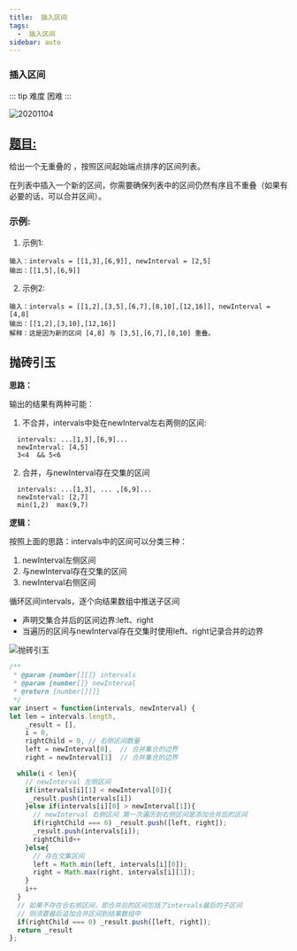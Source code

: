```yaml
---
title:  插入区间
tags:
  -  插入区间
sidebar: auto
---
```


###  插入区间

::: tip 难度
困难
:::

![20201104](http://qiniu.gaowenju.com/leecode/banner/20201104.jpg)

## [题目:](https://leetcode-cn.com/problems/insert-interval/)

给出一个无重叠的 ，按照区间起始端点排序的区间列表。

在列表中插入一个新的区间，你需要确保列表中的区间仍然有序且不重叠（如果有必要的话，可以合并区间）。

### 示例:

1. 示例1:

```
输入：intervals = [[1,3],[6,9]], newInterval = [2,5]
输出：[[1,5],[6,9]]
```

2. 示例2:

```
输入：intervals = [[1,2],[3,5],[6,7],[8,10],[12,16]], newInterval = [4,8]
输出：[[1,2],[3,10],[12,16]]
解释：这是因为新的区间 [4,8] 与 [3,5],[6,7],[8,10] 重叠。
```

## 抛砖引玉

**思路：**

输出的结果有两种可能：
1. 不合并，intervals中处在newInterval左右两侧的区间:

```
  intervals: ...[1,3],[6,9]...
  newInterval: [4,5]
  3<4  && 5<6
```

2. 合并，与newInterval存在交集的区间

```
  intervals: ...[1,3], ... ,[6,9]...
  newInterval: [2,7]
  min(1,2)  max(9,7)
```

**逻辑：**

按照上面的思路：intervals中的区间可以分类三种：
1. newInterval左侧区间
1. 与newInterval存在交集的区间
1. newInterval右侧区间

循环区间intervals，逐个向结果数组中推送子区间

- 声明交集合并后的区间边界:left、right
- 当遍历的区间与newInterval存在交集时使用left、right记录合并的边界


![抛砖引玉](http://qiniu.gaowenju.com/leecode/20201104.png)

```javascript
/**
 * @param {number[][]} intervals
 * @param {number[]} newInterval
 * @return {number[][]}
 */
var insert = function(intervals, newInterval) {
let len = intervals.length, 
    _result = [],
    i = 0,
    rightChild = 0, // 右侧区间数量
    left = newInterval[0],  // 合并集合的边界
    right = newInterval[1]  // 合并集合的边界

  while(i < len){
    // newInterval 左侧区间
    if(intervals[i][1] < newInterval[0]){
     _result.push(intervals[i])
    }else if(intervals[i][0] > newInterval[1]){
      // newInterval 右侧区间 第一次遍历到右侧区间是添加合并后的区间
      if(rightChild === 0) _result.push([left, right]);
      _result.push(intervals[i]);
      rightChild++
    }else{
      // 存在交集区间
      left = Math.min(left, intervals[i][0]);
      right = Math.max(right, intervals[i][1]);
    }
    i++
  }
  // 如果不存在合右侧区间，即合并后的区间包括了intervals最后的子区间
  // 则须要最后追加合并区间到结果数组中
  if(rightChild === 0) _result.push([left, right]);
  return _result
};
```